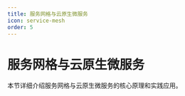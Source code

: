 ```yaml
---
title: 服务网格与云原生微服务
icon: service-mesh
order: 5
---
```


# 服务网格与云原生微服务

本节详细介绍服务网格与云原生微服务的核心原理和实践应用。
